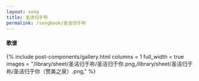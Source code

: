 ```yaml
---
layout: song
title: 圣洁归于祢
permalink: /songbook/圣洁归于祢
---
```


#### 歌谱

{% include post-components/gallery.html
    columns = 1
    full_width = true
    images = "/library/sheet/圣洁归于祢/圣洁归于你.png,/library/sheet/圣洁归于祢/圣洁归于你（赞美之泉）.png,"
%}
